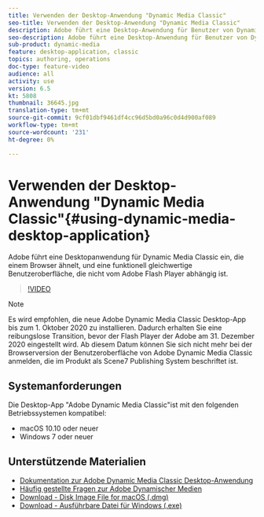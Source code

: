 ```yaml
---
title: Verwenden der Desktop-Anwendung "Dynamic Media Classic"
seo-title: Verwenden der Desktop-Anwendung "Dynamic Media Classic"
description: Adobe führt eine Desktop-Anwendung für Benutzer von Dynamic Media Classic ein, die im Browser nicht mehr auf Adobe Flash-Technologie angewiesen ist.
seo-description: Adobe führt eine Desktop-Anwendung für Benutzer von Dynamic Media Classic ein, die im Browser nicht mehr auf Adobe Flash-Technologie angewiesen ist.
sub-product: dynamic-media
feature: desktop-application, classic
topics: authoring, operations
doc-type: feature-video
audience: all
activity: use
version: 6.5
kt: 5808
thumbnail: 36645.jpg
translation-type: tm+mt
source-git-commit: 9cf01dbf9461df4cc96d5bd0a96c0d4d900af089
workflow-type: tm+mt
source-wordcount: '231'
ht-degree: 0%

---
```



# Verwenden der Desktop-Anwendung &quot;Dynamic Media Classic&quot;{#using-dynamic-media-desktop-application}

Adobe führt eine Desktopanwendung für Dynamic Media Classic ein, die einem Browser ähnelt, und eine funktionell gleichwertige Benutzeroberfläche, die nicht vom Adobe Flash Player abhängig ist.

>[!VIDEO](https://video.tv.adobe.com/v/36645/?quality=12)

>[!NOTE]
>
> Es wird empfohlen, die neue Adobe Dynamic Media Classic Desktop-App bis zum 1. Oktober 2020 zu installieren. Dadurch erhalten Sie eine reibungslose Transition, bevor der Flash Player der Adobe am 31. Dezember 2020 eingestellt wird. Ab diesem Datum können Sie sich nicht mehr bei der Browserversion der Benutzeroberfläche von Adobe Dynamic Media Classic anmelden, die im Produkt als Scene7 Publishing System beschriftet ist.

## Systemanforderungen

Die Desktop-App &quot;Adobe Dynamic Media Classic&quot;ist mit den folgenden Betriebssystemen kompatibel:

* macOS 10.10 oder neuer
* Windows 7 oder neuer

## Unterstützende Materialien

* [Dokumentation zur Adobe Dynamic Media Classic Desktop-Anwendung](https://docs.adobe.com/content/help/en/dynamic-media-classic/using/intro/dynamic-media-classic-desktop-app.html)
* [Häufig gestellte Fragen zur Adobe Dynamischer Medien](https://docs.adobe.com/content/help/en/dynamic-media-classic/using/new-ui-2020.html)
* [Download - Disk Image File for macOS (.dmg)](http://download.macromedia.com/dynamic-media-classic/20.20.1/adobe-dynamic-media-classic-20.20.1.dmg)
* [Download - Ausführbare Datei für Windows (.exe)](http://download.macromedia.com/dynamic-media-classic/20.20.1/adobe-dynamic-media-classic-20.20.1.exe)
